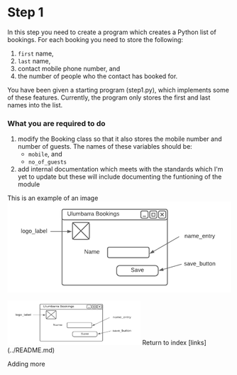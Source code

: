 # Step 1

In this step you need to create a program which creates a Python list of bookings.
For each booking you need to store the following:
1. `first` name,
2. `last` name,
3. contact mobile phone number, and 
4. the number of people who the contact has booked for.

You have been given a starting program (step1.py), which implements some of these features. Currently, the program only stores the first and last names into the list. 

### What you are required to do
1. modify the Booking class so that it also stores the mobile number and number of guests. The names of these variables should be:
   - `mobile`, and
   - `no_of_guests`
2. add internal documentation which meets with the standards
   which I'm yet to update but these will include documenting the 
   funtioning of the module




This is an example of an image![Step1](Step1.png)


<img src="Step1.png" alt="Description" width="300" height="100">
Return to index [links](../README.md)

Adding more
